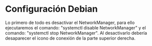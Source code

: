 # Configuración Debian

Lo primero de todo es desactivar el NetworkManager, para ello ejecutaremos el comando: "systemctl disable NetworkManager" y el comando: "systemctl stop NetworkManager".
Al desactivarlo debería desaparecer el icono de conexión de la parte superior derecha.
